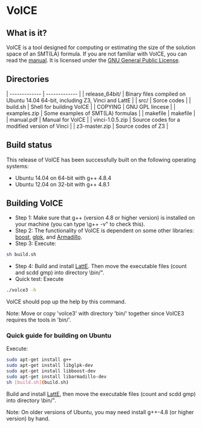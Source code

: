 # VolCE

## What is it?
VolCE is a tool designed for computing or estimating the size of the solution space of an SMT(LA) formula. If you are not familiar with VolCE, you can read the [manual](manual.pdf). It is licensed under the [GNU General Public License](COPYING).

## Directories
|  ------------- |  ------------- |
| release_64bit/	| Binary files compiled on Ubuntu 14.04 64-bit, including Z3, Vinci and LattE |
| src/				| Sorce codes |
| build.sh			| Shell for building VolCE |
| COPYING			| GNU GPL lincese |
| examples.zip		| Some examples of SMT(LA) formulas |
| makefile			| makefile |
| manual.pdf		| Manual for VolCE |
| vinci-1.0.5.zip	| Source codes for a modified version of Vinci |
| z3-master.zip		| Source codes of Z3 |

## Build status
This release of VolCE has been successfully built on the following operating systems:
* Ubuntu 14.04 on 64-bit with g++ 4.8.4
* Ubuntu 12.04 on 32-bit with g++ 4.8.1

## Building VolCE
* Step 1: Make sure that g++ (version 4.8 or higher version) is installed on your machine (you can type \g++ -v" to check this).
* Step 2: The functionality of VolCE is dependent on some other libraries: [boost](http://www.boost.org/), [glpk](http://www.gnu.org/software/glpk/), and [Armadillo](http://arma.sourceforge.net/).
* Step 3: Execute:
```bash
sh build.sh
```
* Step 4: Build and install [LattE](https://www.math.ucdavis.edu/~latte/). Then move the executable files (count and scdd gmp) into directory \bin/".
* Quick test: Execute
```bash
./volce3 -h
```
VolCE should pop up the help by this command.

Note: Move or copy 'volce3' with directory 'bin/' together since VolCE3 requires the tools in 'bin/'.

### Quick guide for building on Ubuntu

Execute:

```bash
sudo apt-get install g++
sudo apt-get install libglpk-dev
sudo apt-get install libboost-dev
sudo apt-get install libarmadillo-dev
sh [build.sh](build.sh)
```

Build and install [LattE](https://www.math.ucdavis.edu/~latte/), then move the executable files (count and
scdd gmp) into directory \bin/".

Note: On older versions of Ubuntu, you may need install g++-4.8 (or higher version) by hand.






